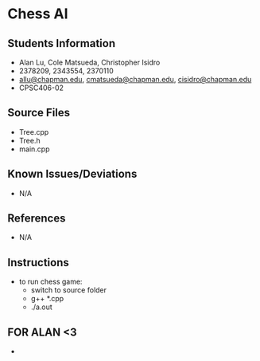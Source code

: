 # Chess AI

## Students Information
- Alan Lu, Cole Matsueda, Christopher Isidro
- 2378209, 2343554, 2370110
- allu@chapman.edu, cmatsueda@chapman.edu, cisidro@chapman.edu
- CPSC406-02

## Source Files
- Tree.cpp
- Tree.h
- main.cpp

## Known Issues/Deviations
- N/A

## References
- N/A

## Instructions
- to run chess game:
    - switch to source folder
    - g++ *.cpp 
    - ./a.out

## FOR ALAN <3
- 